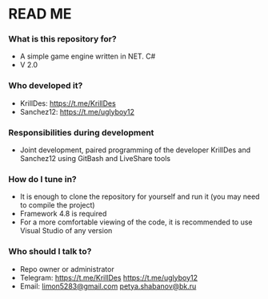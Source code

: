 # READ ME #

### What is this repository for? ###

* A simple game engine written in NET. C#
* V 2.0

### Who developed it? ###
* KrillDes: https://t.me/KrillDes
* Sanchez12: https://t.me/uglyboy12

### Responsibilities during development ###
* Joint development, paired programming of the developer KrillDes and Sanchez12 using GitBash and LiveShare tools

### How do I tune in? ###

* It is enough to clone the repository for yourself and run it (you may need to compile the project)
* Framework 4.8 is required
* For a more comfortable viewing of the code, it is recommended to use Visual Studio of any version

### Who should I talk to? ###

* Repo owner or administrator
* Telegram:
https://t.me/KrillDes
https://t.me/uglyboy12
* Email:
limon5283@gmail.com
petya.shabanov@bk.ru